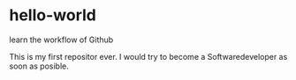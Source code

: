 # hello-world
learn the workflow of Github

This is my first repositor ever. I would try to become a Softwaredeveloper as soon as posible. 
